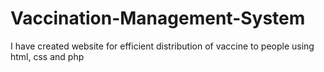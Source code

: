 # Vaccination-Management-System
I have created website for efficient distribution of vaccine to people using html, css and php
